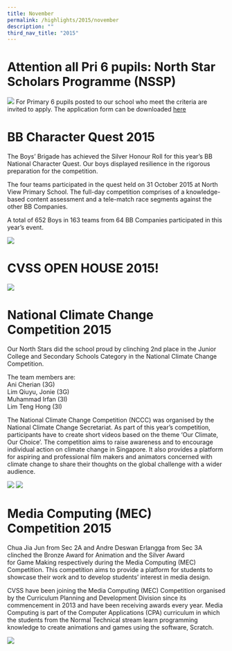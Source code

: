 ```yaml
---
title: November
permalink: /highlights/2015/november
description: ""
third_nav_title: "2015"
---
```

# Attention all Pri 6 pupils: North Star Scholars Programme (NSSP)

![](/images/poster3a.jpeg)
For Primary 6 pupils posted to our school who meet the criteria are invited to apply. The application form can be downloaded [here](/files/North%20Star%20Scholars%20Programme%20Application%20Form.pdf)

# BB Character Quest 2015
The Boys’ Brigade has achieved the Silver Honour Roll for this year’s BB National Character Quest. Our boys displayed resilience in the rigorous preparation for the competition.  
  
The four teams participated in the quest held on 31 October 2015 at North View Primary School. The full-day competition comprises of a knowledge-based content assessment and a tele-match race segments against the other BB Companies.  
  
A total of 652 Boys in 163 teams from 64 BB Companies participated in this year’s event.

![](/images/IMG-20151120-WA0018.jpeg)

# CVSS OPEN HOUSE 2015!
![](/images/openhouse2015%20(1).jpeg)

# National Climate Change Competition 2015
Our North Stars did the school proud by clinching 2nd place in the Junior College and Secondary Schools Category in the National Climate Change Competition.

The team members are:  <br>
Ani Cherian (3G)  <br>
Lim Qiuyu, Jonie (3G)  <br>
Muhammad Irfan (3I)  <br>
Lim Teng Hong (3I)                    

The National Climate Change Competition (NCCC) was organised by the National Climate Change Secretariat. As part of this year’s competition, participants have to create short videos based on the theme ‘Our Climate, Our Choice’. The competition aims to raise awareness and to encourage individual action on climate change in Singapore. It also provides a platform for aspiring and professional film makers and animators concerned with climate change to share their thoughts on the global challenge with a wider audience.

![](/images/IMG_1921.jpeg)
![](/images/IMG_1911.jpeg)

# Media Computing (MEC) Competition 2015
Chua Jia Jun from Sec 2A and Andre Deswan Erlangga from Sec 3A clinched the Bronze Award for Animation and the Silver Award for Game Making respectively during the Media Computing (MEC) Competition. This competition aims to provide a platform for students to showcase their work and to develop students’ interest in media design.  
  
CVSS have been joining the Media Computing (MEC) Competition organised by the Curriculum Planning and Development Division since its commencement in 2013 and have been receiving awards every year. Media Computing is part of the Computer Applications (CPA) curriculum in which the students from the Normal Technical stream learn programming knowledge to create animations and games using the software, Scratch.

![](/images/media1.jpeg)